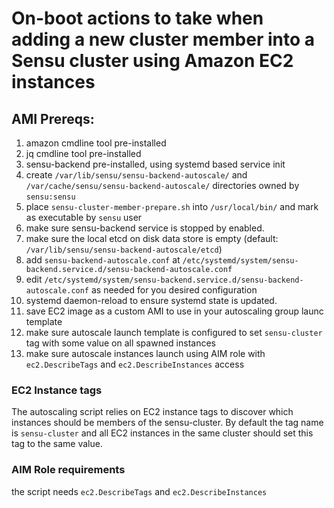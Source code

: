 # On-boot actions to take when adding a new cluster member into a Sensu cluster using Amazon EC2 instances

## AMI Prereqs:
1. amazon cmdline tool pre-installed
1. jq cmdline tool pre-installed
1. sensu-backend pre-installed, using systemd based service init
1. create `/var/lib/sensu/sensu-backend-autoscale/` and `/var/cache/sensu/sensu-backend-autoscale/` directories owned by `sensu:sensu`
1. place `sensu-cluster-member-prepare.sh` into `/usr/local/bin/` and mark as executable by `sensu` user
1. make sure sensu-backend service is stopped by enabled.
1. make sure the local etcd on disk data store is empty (default: `/var/lib/sensu/sensu-backend-autoscale/etcd`)
1. add `sensu-backend-autoscale.conf` at `/etc/systemd/system/sensu-backend.service.d/sensu-backend-autoscale.conf`
1. edit `/etc/systemd/system/sensu-backend.service.d/sensu-backend-autoscale.conf` as needed for you desired configuration
1. systemd daemon-reload to ensure systemd state is updated.
1. save EC2 image as a custom AMI to use in your autoscaling group launc template
1. make sure autoscale launch template is configured to set `sensu-cluster` tag with some value on all spawned instances
1. make sure autoscale instances launch using AIM role with `ec2.DescribeTags` and `ec2.DescribeInstances` access


### EC2 Instance tags
The autoscaling script relies on EC2 instance tags to discover which instances should be members of the sensu-cluster.
By default the tag name is `sensu-cluster`  and all EC2 instances in the same cluster should set this tag to the same value.

### AIM Role requirements
the script needs `ec2.DescribeTags` and `ec2.DescribeInstances`
